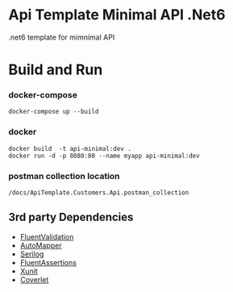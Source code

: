 # Api Template Minimal API .Net6

.net6 template for mimnimal API

# Build and Run 

### docker-compose

```
docker-compose up --build
```

### docker

```
docker build  -t api-minimal:dev .  
docker run -d -p 8080:80 --name myapp api-minimal:dev
```

### postman collection location
```
/docs/ApiTemplate.Customers.Api.postman_collection
```

## 3rd party Dependencies

- [FluentValidation](https://fluentvalidation.net)
- [AutoMapper](https://automapper.org)
- [Serilog](https://serilog.net)
- [FluentAssertions](https://fluentassertions.com)
- [Xunit](https://xunit.net)
- [Coverlet](https://dotnetfoundation.org/projects/coverlet)